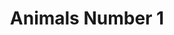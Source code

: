 ---
layout: piece
collection_: animals
title: Animals Number 1
foo: bar
image: 1.jpg
media: Oil on Canval
description: Lorem ipsum dolor sit amet, consectetur adipisicing elit, sed do eiusmod
price: $100
create_date: 7/4/2015
---